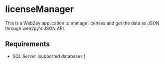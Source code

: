 # licenseManager
 This is a  Web2py application to manage licenses and get the data as JSON through web2py's JSON API.
 
 ## Requirements
 * SQL Server (supported databases )

